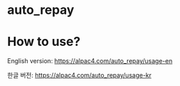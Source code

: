 # auto_repay

# How to use?

English version: https://alpac4.com/auto_repay/usage-en

한글 버전: https://alpac4.com/auto_repay/usage-kr
